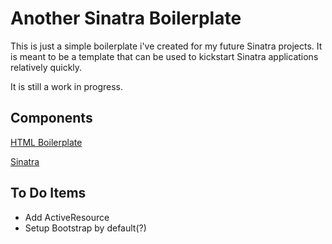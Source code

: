 # Another Sinatra Boilerplate

This is just a simple boilerplate i've created for my future Sinatra projects. It is meant to be a template that can be
used to kickstart Sinatra applications relatively quickly.

It is still a work in progress.   

## Components
[HTML Boilerplate](https://html5boilerplate.com/)

[Sinatra](http://sinatrarb.com/)

## To Do Items

- Add ActiveResource
- Setup Bootstrap by default(?)